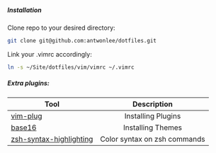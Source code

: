 ##### Installation

Clone repo to your desired directory:

```bash
git clone git@github.com:antwonlee/dotfiles.git
```

Link your .vimrc accordingly:

```bash
ln -s ~/Site/dotfiles/vim/vimrc ~/.vimrc
```

##### Extra plugins:

| Tool    |      Description |
|----------|:-------------:|
| [vim-plug](https://github.com/junegunn/vim-plug) | Installing Plugins |
| [base16](https://github.com/chriskempson/base16-vim) | Installing Themes |
| [zsh-syntax-highlighting](https://github.com/zsh-users/zsh-syntax-highlighting) | Color syntax on zsh commands |
